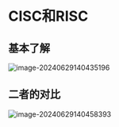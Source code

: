 # CISC和RISC

## 基本了解

![image-20240629140435196](../TyporaImage/计算机组成原理图片/image-20240629140435196.png)

## 二者的对比

![image-20240629140458393](../TyporaImage/计算机组成原理图片/image-20240629140458393.png)
